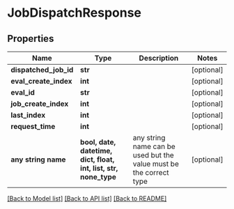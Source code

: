 # JobDispatchResponse


## Properties
Name | Type | Description | Notes
------------ | ------------- | ------------- | -------------
**dispatched_job_id** | **str** |  | [optional] 
**eval_create_index** | **int** |  | [optional] 
**eval_id** | **str** |  | [optional] 
**job_create_index** | **int** |  | [optional] 
**last_index** | **int** |  | [optional] 
**request_time** | **int** |  | [optional] 
**any string name** | **bool, date, datetime, dict, float, int, list, str, none_type** | any string name can be used but the value must be the correct type | [optional]

[[Back to Model list]](../README.md#documentation-for-models) [[Back to API list]](../README.md#documentation-for-api-endpoints) [[Back to README]](../README.md)


